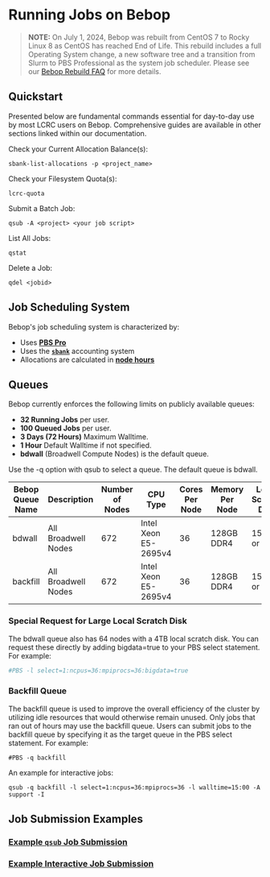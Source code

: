 # Running Jobs on Bebop

> **NOTE:** 
> On July 1, 2024, Bebop was rebuilt from CentOS 7 to Rocky Linux 8 as CentOS has reached End of Life. This rebuild includes a full Operating System change, a new software tree and a transition from Slurm to PBS Professional as the system job scheduler. Please see our [Bebop Rebuild FAQ](../bebop-rebuild-faq) for more details.

## Quickstart

Presented below are fundamental commands essential for day-to-day use by most LCRC users on Bebop. Comprehensive guides are available in other sections linked within our documentation.

Check your Current Allocation Balance(s):
```
sbank-list-allocations -p <project_name>
```

Check your Filesystem Quota(s):
```
lcrc-quota
```

Submit a Batch Job:
```
qsub -A <project> <your job script>
```

List All Jobs:
```
qstat
```

Delete a Job:
```
qdel <jobid>
```

## Job Scheduling System

Bebop's job scheduling system is characterized by:

- Uses [**PBS Pro**](../running-jobs-at-lcrc/pbs-pro.md)
- Uses the [**`sbank`**](../allocation-management/sbank-allocation-accounting-system.md) accounting system
- Allocations are calculated in [**node hours**](../allocation-management/allocations.md#node-hours-improv-and-bebop-clusters)

## Queues

Bebop currently enforces the following limits on publicly available queues:

- **32 Running Jobs** per user.
- **100 Queued Jobs** per user.
- **3 Days (72 Hours)** Maximum Walltime.
- **1 Hour** Default Walltime if not specified.
- **bdwall** (Broadwell Compute Nodes) is the default queue.

Use the -q option with qsub to select a queue. The default queue is bdwall.

| Bebop Queue Name | Description                        | Number of Nodes | CPU Type                | Cores Per Node | Memory Per Node | Local Scratch Disk |
|----------------------|------------------------------------|-----------------|-------------------------|----------------|-----------------|--------------------|
| bdwall               | All Broadwell Nodes                | 672             | Intel Xeon E5-2695v4    | 36             | 128GB DDR4      | 15 GB or 4 TB      |
| backfill             | All Broadwell Nodes                | 672             | Intel Xeon E5-2695v4    | 36             | 128GB DDR4      | 15 GB or 4 TB      |

### Special Request for Large Local Scratch Disk

The bdwall queue also has 64 nodes with a 4TB local scratch disk. You can request these directly by adding bigdata=true to your PBS select statement. For example:

```bash
#PBS -l select=1:ncpus=36:mpiprocs=36:bigdata=true
```

### Backfill Queue

The backfill queue is used to improve the overall efficiency of the cluster by utilizing idle resources that would otherwise remain unused. Only jobs that ran out of hours may use the backfill queue. Users can submit jobs to the backfill queue by specifying it as the target queue in the PBS select statement. For example:

```
#PBS -q backfill
```

An example for interactive jobs:

```
qsub -q backfill -l select=1:ncpus=36:mpiprocs=36 -l walltime=15:00 -A support -I
```


## Job Submission Examples

### [Example `qsub` Job Submission](../running-jobs-at-lcrc/pbs-pro-clusters.md#resource-selection-and-job-placement)

### [Example Interactive Job Submission](../running-jobs-at-lcrc/pbs-pro-clusters.md#submitting-an-interactive-job)
